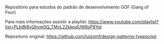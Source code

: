 Repositório para estudos do padrão de desenvolvimento GOF (Gang of Four)

Para mais informações assistir a playlist: https://www.youtube.com/playlist?list=PLbIBj8vQhvm0Q_TMvL22kkpdUW8sP8Yql

Repositorio original: https://github.com/luizomf/design-patterns-typescript
